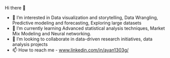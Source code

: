 Hi there 👋 
- 👀 I’m interested in Data visualization and storytelling, Data Wrangling, Predictive modeling and forecasting, Exploring large datasets
- 🌱 I’m currently learning Advanced statistical analysis techniques, Market Mix Modeling and Neural networking.
- 💞️ I’m looking to collaborate in data-driven research initiatives, data analysis projects
- 📫 How to reach me - www.linkedin.com/in/ayan1303g/

<!---
31aykg/31aykg is a ✨ special ✨ repository because its `README.md` (this file) appears on your GitHub profile.
You can click the Preview link to take a look at your changes.
--->
